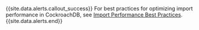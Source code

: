 {{site.data.alerts.callout_success}}
For best practices for optimizing import performance in CockroachDB, see [Import Performance Best Practices](import-performance-best-practices.html).
{{site.data.alerts.end}}
